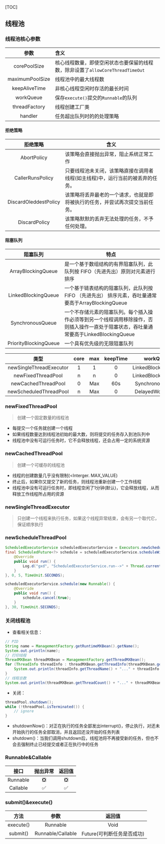 [TOC]

## 线程池
### 线程池核心参数
参数 | 含义
:---: | :---
corePoolSize | 核心线程数量，即使空闲状态也要保留的线程数，除非设置了`allowCoreThreadTimeOut` 
maximumPoolSize | 线程池中的最大线程数
keepAliveTime | 非核心线程空闲时存活的最长时间 
workQueue | 保存`execute()`提交的`Runnable`的队列
threadFactory | 线程创建工厂类
handler | 任务超出队列时的的处理策略

#### 拒绝策略
拒绝策略 | 含义
:--: | ---
AbortPolicy | 该策略会直接抛出异常，阻止系统正常工作
CallerRunsPolicy | 只要线程池未关闭，该策略直接在调用者线程(如主线程)中，运行当前的被丢弃的任务。 
DiscardOleddestPolicy | 该策略将丢弃最老的一个请求，也就是即将被执行的任务，并尝试再次提交当前任务。
DiscardPolicy | 该策略默默的丢弃无法处理的任务，不予任何处理。

#### 阻塞队列
阻塞队列 | 特点
:---: | ---
ArrayBlockingQueue | 是一个基于数组结构的有界阻塞队列，此队列按 FIFO（先进先出）原则对元素进行排序
LinkedBlockingQueue | 一个基于链表结构的阻塞队列，此队列按FIFO （先进先出） 排序元素，吞吐量通常要高于ArrayBlockingQueue
SynchronousQueue | 一个不存储元素的阻塞队列。每个插入操作必须等到另一个线程调用移除操作，否则插入操作一直处于阻塞状态，吞吐量通常要高于LinkedBlockingQueue
PriorityBlockingQueue | 一个具有优先级的无限阻塞队列

类型 | core | max | keepTime | workQueue
:---: | :---: | :---: | :---: | :---:
newSingleThreadExecutor | 1 | 1 | 0 | LinkedBlockingQueue
newFixedThreadPool | n | n | 0 | LinkedBlockingQueue
newCachedThreadPool | 0 | Max | 60s | SynchronousQueue
newScheduledThreadPool | n | Max | 0 | DelayedWorkQueue

### newFixedThreadPool
> 创建一个固定数量的线程池

* 每提交一个任务就创建一个线程
* 如果线程数量达到线程池初始的最大数，则将提交的任务存入到池队列中
* 线程池中没有可运行任务时，它不会释放线程，还会占用一定的系统资源

### newCachedThreadPool
> 创建一个可缓存的线程池

* 线程的创建数量几乎没有限制(<Interger. MAX_VALUE)
* 终止后，如果你又提交了新的任务，则线程池重新创建一个工作线程
* 线程池中没有可运行任务时，即线程空闲了1分钟(默认)，它会释放线程，从而释放工作线程所占用的资源

### newSingleThreadExecutor
> 只创建一个线程来执行任务，如果这个线程异常结束，会有另一个取代它，保证顺序执行

### newScheduleThreadPool
```java
ScheduledExecutorService scheduledExecutorService = Executors.newScheduledThreadPool(2);
final ScheduledFuture<?> schedule = scheduledExecutorService.scheduleWithFixedDelay(new Runnable() {
    @Override
    public void run() {
        Log.d("gxd", "ScheduledExecutorService.run-->" + Thread.currentThread().getName());
    }
}, 0, 5, TimeUnit.SECONDS);

scheduledExecutorService.schedule(new Runnable() {
    @Override
    public void run() {
        schedule.cancel(true);
    }
}, 30, TimeUnit.SECONDS);
```

### 关闭线程池
* 查看相关信息：
```java
// PID
String name = ManagementFactory.getRuntimeMXBean().getName();
System.out.println(name);
// 打印线程
ThreadMXBean threadMXBean = ManagementFactory.getThreadMXBean();
for (ThreadInfo threadInfo : threadMXBean.getThreadInfo(threadMXBean.getAllThreadIds())) {
    System.out.println(threadInfo.getThreadName() + "..." + threadInfo.getThreadState());
}
// 线程总数
System.out.println(threadMXBean.getThreadCount() + "..." + threadMXBean.getDaemonThreadCount());
```
* 关闭：
```java
threadPool.shutdown();
while (!threadPool.isTerminated()) {
    // ignore
}
```
* shutdownNow()：对正在执行的任务全部发出interrupt()，停止执行，对还未开始执行的任务全部取消，并且返回还没开始的任务列表
* shutdown()：当我们调用shutdown后，线程池将不再接受新的任务，但也不会去强制终止已经提交或者正在执行中的任务

### Runnable&Callable
接口 | 抛出异常 | 返回值
:---: | :---: | :---:
Runnable | ❎ | ❎
Callable | ✅ | ✅

### submit()&execute()
方法 | 参数 | 返回值
:---: | :---: | :---:
execute() | Runnable | Void
submit() | Runnable/Callable | Future(可判断任务是否成功)